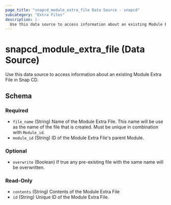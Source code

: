 ```yaml
---
page_title: "snapcd_module_extra_file Data Source - snapcd"
subcategory: "Extra Files"
description: |-
  Use this data source to access information about an existing Module Extra File in Snap CD.
---
```


# snapcd_module_extra_file (Data Source)

Use this data source to access information about an existing Module Extra File in Snap CD.




<!-- schema generated by tfplugindocs -->
## Schema

### Required

- `file_name` (String) Name of the Module Extra File. This name will be use as the name of the file that is created. Must be unique in combination with `Module_id`.
- `module_id` (String) ID of the Module Extra File's parent Module.

### Optional

- `overwrite` (Boolean) If true any pre-existing file with the same name will be overwritten.

### Read-Only

- `contents` (String) Contents of the Module Extra File
- `id` (String) Unique ID of the Module Extra File.
